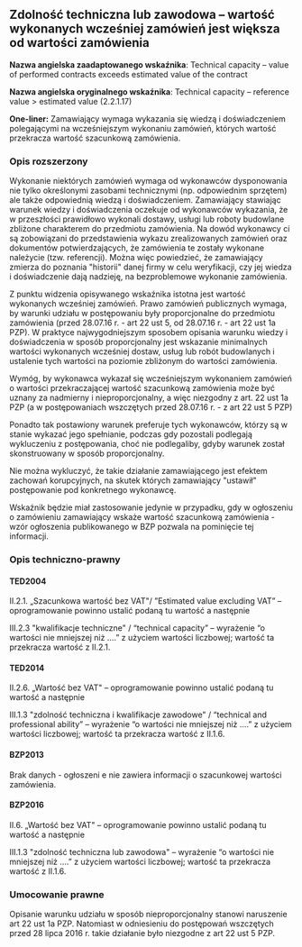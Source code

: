 ## Zdolność techniczna lub zawodowa – wartość wykonanych wcześniej zamówień jest większa od wartości zamówienia

**Nazwa angielska zaadaptowanego wskaźnika**: Technical capacity – value of performed contracts exceeds estimated value of the contract

**Nazwa angielska oryginalnego wskaźnika**: Technical capacity – reference value > estimated value (2.2.1.17)

**One-liner:** Zamawiający wymaga wykazania się wiedzą i doświadczeniem polegającymi na wcześniejszym wykonaniu zamówień, których wartość przekracza wartość szacunkową zamówienia.

### Opis rozszerzony 

Wykonanie niektórych zamówień wymaga od wykonawców dysponowania nie tylko określonymi zasobami technicznymi (np. odpowiednim sprzętem) ale także odpowiednią wiedzą i doświadczeniem. Zamawiający stawiając warunek wiedzy i doświadczenia oczekuje od wykonawców wykazania, że w przeszłości prawidłowo wykonali  dostawy, usługi lub roboty budowlane zbliżone charakterem do przedmiotu zamówienia. Na dowód wykonawcy ci są zobowiązani do przedstawienia wykazu zrealizowanych zamówień oraz dokumentów potwierdzających, że zamówienia te zostały wykonane należycie (tzw. referencji). Można więc powiedzieć, że zamawiający zmierza do poznania "historii" danej firmy w celu weryfikacji, czy jej wiedza i doświadczenie dają nadzieję, na bezproblemowe wykonanie zamówienia.

Z punktu widzenia opisywanego wskaźnika istotna jest wartość wykonanych wcześniej zamówień. Prawo zamówień publicznych wymaga, by warunki udziału w postępowaniu były proporcjonalne do przedmiotu zamówienia (przed 28.07.16 r. - art 22 ust 5, od 28.07.16 r. - art 22 ust 1a PZP). W praktyce najwygodniejszym sposobem opisania warunku wiedzy i doświadczenia w sposób proporcjonalny jest wskazanie minimalnych wartości wykonanych wcześniej dostaw, usług lub robót budowlanych i ustalenie tych wartości na poziomie zbliżonym do wartości zamówienia.

Wymóg, by wykonawca wykazał się wcześniejszym wykonaniem zamówień o wartości przekraczającej wartość szacunkową zamówienia może być uznany za nadmierny i nieproporcjonalny, a więc niezgodny z art. 22 ust 1a PZP (a w postępowaniach wszczętych przed 28.07.16 r. - z art 22 ust 5 PZP)

Ponadto tak postawiony warunek preferuje tych wykonawców, którzy są w stanie wykazać jego spełnianie, podczas gdy pozostali podlegają wykluczeniu z postępowania, choć nie podlegaliby, gdyby warunek został skonstruowany w sposób proporcjonalny.

Nie można wykluczyć, że takie działanie zamawiającego jest efektem zachowań korupcyjnych, na skutek których zamawiający "ustawił" postępowanie pod konkretnego wykonawcę.

Wskaźnik będzie miał zastosowanie jedynie w przypadku, gdy w ogłoszeniu o zamówieniu zamawiający wskaże wartość szacunkową zamówienia - wzór ogłoszenia publikowanego w BZP pozwala na pominięcie tej informacji.



### Opis techniczno-prawny

#### TED2004

II.2.1. „Szacunkowa wartość bez VAT"/ ”Estimated value excluding VAT” – oprogramowanie powinno ustalić podaną tu wartość a następnie

III.2.3 "kwalifikacje techniczne" / “technical capacity” – wyrażenie “o wartości nie mniejszej niż ….” z użyciem wartości liczbowej; wartość ta przekracza wartość z II.2.1.

#### TED2014

 II.2.6. „Wartość bez VAT" – oprogramowanie powinno ustalić podaną tu wartość a następnie

III.1.3 "zdolność techniczna i kwalifikacje zawodowe" / “technical and professional ability” – wyrażenie “o wartości nie mniejszej niż ….” z użyciem wartości liczbowej; wartość ta przekracza wartość z II.1.6.

#### BZP2013

Brak danych - ogłoszeni e nie zawiera informacji o szacunkowej wartości zamówienia.

#### BZP2016

II.6. „Wartość bez VAT" – oprogramowanie powinno ustalić podaną tu wartość a następnie

III.1.3 "zdolność techniczna lub zawodowa" – wyrażenie “o wartości nie mniejszej niż ….” z użyciem wartości liczbowej; wartość ta przekracza wartość z II.1.6.


### Umocowanie prawne

Opisanie warunku udziału w sposób nieproporcjonalny stanowi naruszenie art 22 ust 1a PZP. Natomiast w odniesieniu do postępowań wszczętych przed 28 lipca 2016 r. takie działanie było niezgodne z art 22 ust 5 PZP.

